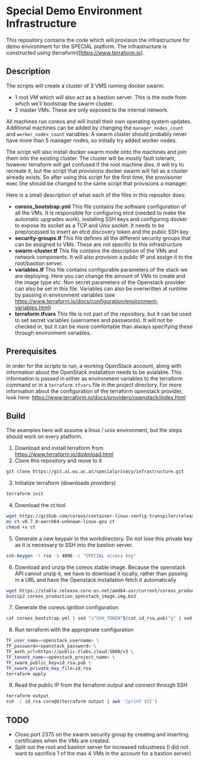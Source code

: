 # Special Demo Environment Infrastructure
This repository contains the code which will provision the infrastructure for demo environment for the SPECIAL platform. The infrastructure is constructed using (terraform)[https://www.terraform.io].

## Description
The scripts will create a cluster of 3 VMS running docker swarm.
* 1 root VM which will also act as a bastion server. This is the node from which we'll bootstrap the swarm cluster.
* 2 master VMs. These are only exposed to the internal network.

All machines run coreos and will install their own operating system updates. Additional machines can be added by changing the `manager_nodes_count` and `worker_nodes_count` variables.
A swarm cluster should probably never have more than 5 manager nodes, so initially try added worker nodes.

The script will also install docker swarm mode onto the machines and join them into the existing cluster. The cluster will be mostly fault tolerant, however terraform will get confused if the root machine dies.
It will try to recreate it, but the script that provisions docker swarm will fail as a cluster already exists. So after using this script for the first time, the provisioner exec line should be changed to the same script that provisions a manager.

Here is a small description of what each of the files in this repositor does:
* **coreos_bootstrap.yml**
This file contains the software configuration of all the VMs. It is responsible for configuring etcd (needed to make the automatic upgrades work), installing SSH keys and configuring docker to expose its socket as a TCP and Unix socket.
It needs to be preprocessed to insert an etcd discovery token and the public SSH key
* **security-groups.tf**
This file defines all the different security groups that can be assigned to VMs. These are not specific to this infrastructure
* **swarm-cluster.tf**
This file contains the description of the VMs and network components. It will also provision a public IP and assign it to the root/bastion server.
* **variables.tf**
This file contains configurable parameters of the stack we are deploying. Here you can change the amount of VMs to create and the image type etc. Non secret parameters of the Openstack provider can also be set in this file. Variables can also be overwritten at runtime by passing in environment variables (see https://www.terraform.io/docs/configuration/environment-variables.html)
* **terraform.tfvars**
This file is not part of the repository, but it can be used to set secret variables (usernames and passwords). It will not be checked in, but it can be more comfortable than always specifying these through environment variables.

## Prerequisites
In order for the scripts to run, a working OpenStack account, along with information about the OpenStack installation needs to be avialable. This information is passed in either as environment variables to the terraform command or in a `terraform.tfvars` file in the project directory.
For more information about the configuration of the terraform openstack provider, look here: https://www.terraform.io/docs/providers/openstack/index.html

## Build
The examples here will assume a linux / unix environment, but the steps should work on every platform.
1. Download and install terraform from https://www.terraform.io/download.html
2. Clone this repository and move to it
```bash
git clone https://git.ai.wu.ac.at/specialprivacy/infrastructure.git
```
3. Initialize terraform (downloads providers)
```bash
terraform init
```
4. Download the ct tool
```bash
wget https://github.com/coreos/container-linux-config-transpiler/releases/download/v0.7.0/ct-v0.7.0-aarch64-unknown-linux-gnu
mv ct-v0.7.0-aarch64-unknown-linux-gnu ct
chmod +x ct
```
5. Generate a new keypair in the workdirectory. Do not lose this private key as it is necessary to SSH into the bastion server.
```bash
ssh-keygen -t rsa -b 4096 -c "SPECIAL access key"
```
6. Download and unzip the coreos stable image. Because the openstack API cannot unzip it, we have to download it locally, rather than passing in a URL and have the Openstack installation fetch it automatically
```bash
wget https://stable.release.core-os.net/amd64-usr/current/coreos_production_openstack_image.img.bz2
bunzip2 coreos_production_openstack_image.img.bz2
```
7. Generate the coreos ignition configuration
```bash
cat coreos_bootstrap.yml | sed "s^SSH_TOKEN^$(cat id_rsa.pub)^g" | sed "s^DISCOVERY^$(curl -XGET 'https://discovery.etc.io/new?size=3)'^g" | ./ct -out-file coreos_bootstrap.json -platform openstack-metadata
```
8. Run terraform with the appropriate configuration
```bash
TF_user_name=<openstack_username> \
TF_password=<openstack_password> \
TF_auth_url=https://public.tlabs.cloud:5000/v3 \
TF_tenant_name=<openstack_project_name> \
TF_swarm_public_key=id_rsa.pub \
TF_swarm_private_key_file=id_rsa
terraform apply
```
9. Read the public IP from the terraform output and connect through SSH
```bash
terraform output
ssh -i id_rsa core@$(terraform output | awk '{print $3}')
```

## TODO
* Close port 2375 on the swarm security group by creating and inserting certificates when the VMs are created.
* Split out the root and bastion server for increased robustness (I did not want to sacrifice 1 of the max 4 VMs in the account for a bastion server)
